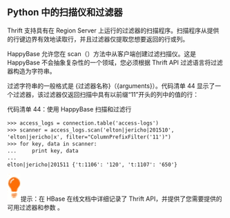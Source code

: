 ## Python 中的扫描仪和过滤器

Thrift 支持具有在 Region Server 上运行的过滤器的扫描程序。扫描程序从提供的行键边界有效地读取行，并且过滤器仅提取您想要返回的行或列。

HappyBase 允许您在 scan（）方法中从客户端创建过滤扫描仪。这是 HappyBase 不会抽象复杂性的一个领域，您必须根据 Thrift API 过滤语言将过滤器构造为字符串。

过滤字符串的一般格式是 {过滤器名称}（{arguments}）。代码清单 44 显示了一个过滤器，该过滤器仅返回扫描中具有以前缀“11”开头的列中的值的行：

代码清单 44：使用 HappyBase 扫描和过滤行

```
>>> access_logs = connection.table('access-logs')
>>> scanner = access_logs.scan('elton|jericho|201510', 'elton|jericho|x', filter="ColumnPrefixFilter('11')")
>>> for key, data in scanner:
...     print key, data
...
elton|jericho|201511 {'t:1106': '120', 't:1107': '650'}

```

![](img/00012.jpeg)提示：在 HBase 在线文档中详细记录了 Thrift API，并提供了您需要提供的可用过滤器和参数 [](http://hbase.apache.org/book.html#individualfiltersyntax) 。